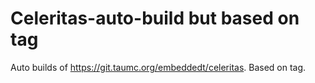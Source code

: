 # Celeritas-auto-build but based on tag

Auto builds of https://git.taumc.org/embeddedt/celeritas. Based on tag.
